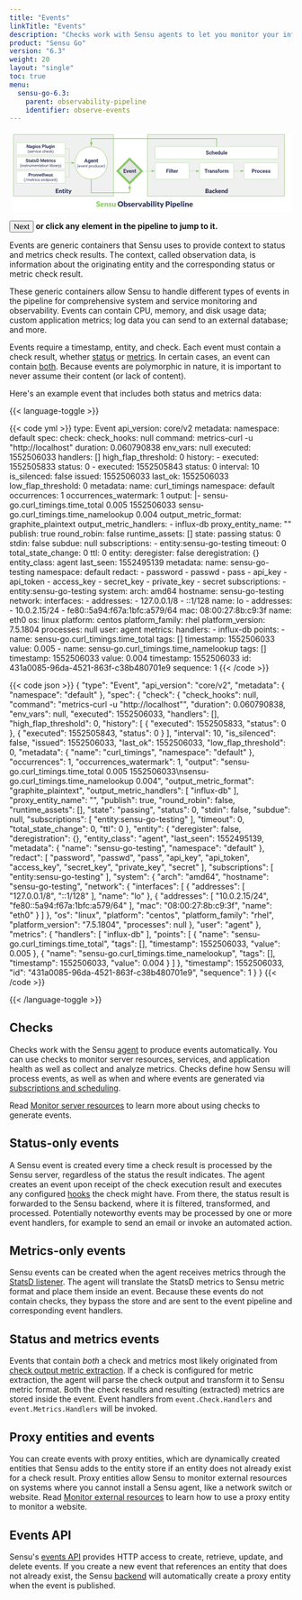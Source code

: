 ```yaml
---
title: "Events"
linkTitle: "Events"
description: "Checks work with Sensu agents to let you monitor your infrastructure automatically and send observation data to the Sensu backend pipeline. Events are generic containers that Sensu uses to provide context for checks and metrics. Read this page to learn more about Sensu checks and events."
product: "Sensu Go"
version: "6.3"
weight: 20
layout: "single"
toc: true
menu:
  sensu-go-6.3:
    parent: observability-pipeline
    identifier: observe-events
---
```


<svg xmlns="http://www.w3.org/2000/svg" xmlns:xlink="http://www.w3.org/1999/xlink" xmlns:lucid="lucid" viewBox="0 0 1400 405" preserveAspectRatio="xMidYMid meet"><g transform="translate(14.423076923077076 20)" lucid:page-tab-id="0_0"><path d="M0 0h1823.08v553.85H0z" fill="#fff"/><a xlink:href="../observe-schedule/" target="_top"><path d="M668.26 0H1346v304.26H668.26z" stroke="#89c967" stroke-width="2" fill="#f0f0f0"/><path class="lucid-link lucid-hotspot lucid-overlay-hotspot" d="M668.26 0H1346v304.26H668.26z" fill="none"/></a><a xlink:href="../observe-filter/" target="_top"><path d="M706 143c0-1.66 1.34-3 3-3h161.7c1.67 0 3 1.34 3 3v74c0 1.66-1.33 3-3 3H709c-1.66 0-3-1.34-3-3z" stroke="#89c967" fill="#fff"/><use xlink:href="#a" transform="matrix(1,0,0,1,711.0000194281504,145) translate(49.23988381410256 43.76402243589744)"/><path class="lucid-link lucid-hotspot lucid-overlay-hotspot" d="M706 143c0-1.66 1.34-3 3-3h161.7c1.67 0 3 1.34 3 3v74c0 1.66-1.33 3-3 3H709c-1.66 0-3-1.34-3-3z" fill="none"/></a><a xlink:href="../observe-transform/" target="_top"><path d="M926 143c0-1.66 1.34-3 3-3h161.7c1.67 0 3 1.34 3 3v74c0 1.66-1.33 3-3 3H929c-1.66 0-3-1.34-3-3z" stroke="#89c967" fill="#fff"/><use xlink:href="#b" transform="matrix(1,0,0,1,931.0000194281495,145) translate(18.72230568910257 43.76402243589744)"/><path class="lucid-link lucid-hotspot lucid-overlay-hotspot" d="M926 143c0-1.66 1.34-3 3-3h161.7c1.67 0 3 1.34 3 3v74c0 1.66-1.33 3-3 3H929c-1.66 0-3-1.34-3-3z" fill="none"/></a><a xlink:href="../observe-process/" target="_top"><path d="M1146 143c0-1.66 1.34-3 3-3h161.7c1.67 0 3 1.34 3 3v74c0 1.66-1.33 3-3 3H1149c-1.66 0-3-1.34-3-3z" stroke="#89c967" fill="#fff"/><use xlink:href="#c" transform="matrix(1,0,0,1,1151.0000194281486,145) translate(32.23142027243589 43.76402243589744)"/><path class="lucid-link lucid-hotspot lucid-overlay-hotspot" d="M1146 143c0-1.66 1.34-3 3-3h161.7c1.67 0 3 1.34 3 3v74c0 1.66-1.33 3-3 3H1149c-1.66 0-3-1.34-3-3z" fill="none"/></a><path d="M647.57 180h41.55" stroke="#89c967" fill="none"/><path d="M647.58 180.5h-1l.5-.5-.5-.5h1z" fill="#89c967"/><path d="M703.88 180l-14.26 4.64v-9.28z" stroke="#89c967" fill="#89c967"/><path d="M874.7 180h34.42" stroke="#89c967" fill="none"/><path d="M874.72 180.5h-.5v-1h.5z" fill="#89c967"/><path d="M923.88 180l-14.26 4.64v-9.28z" stroke="#89c967" fill="#89c967"/><path d="M1094.7 180h34.42" stroke="#89c967" fill="none"/><path d="M1094.72 180.5h-.5v-1h.5z" fill="#89c967"/><path d="M1143.88 180l-14.26 4.64v-9.28z" stroke="#89c967" fill="#89c967"/><a xlink:href="../observe-entities/" target="_top"><path d="M5.58 0H500v304.26H5.58z" stroke="#89c967" stroke-width="2" fill="#f0f0f0"/><path class="lucid-link lucid-hotspot lucid-overlay-hotspot" d="M5.58 0H500v304.26H5.58z" fill="none"/></a><path d="M261 70h20.43v69.5" stroke="#89c967" fill="none"/><path d="M261 70.5h-.5v-1h.5z" fill="#89c967"/><path d="M281.43 139.5v.5M261 140h31.62" stroke="#89c967" fill="none"/><path d="M261 140.5h-.5v-1h.5z" fill="#89c967"/><path d="M307.38 140l-14.26 4.64v-9.28z" stroke="#89c967" fill="#89c967"/><path d="M261 210h20.43v-69.5" stroke="#89c967" fill="none"/><path d="M261 210.5h-.5v-1h.5z" fill="#89c967"/><path d="M281.43 140.5v-.5" stroke="#89c967" fill="none"/><path d="M390 222.5v64.57h190V267.7" stroke="#89c967" stroke-width="3" fill="none"/><path d="M390 221h.7l.8-.03v1.57h-3v-1.6z" fill="#89c967"/><path d="M580 251.93l4.64 14.26h-9.28z" stroke="#89c967" stroke-width="3" fill="#89c967"/><a xlink:href="../observe-schedule/" target="_top"><path d="M899.36 260h221v40h-221z" stroke="#000" stroke-opacity="0" stroke-width="2" fill-opacity="0"/><use xlink:href="#d" transform="matrix(1,0,0,1,899.3635801059468,260) translate(53.80288461538462 28.471153846153847)"/><path class="lucid-link lucid-hotspot lucid-overlay-hotspot" d="M899.36 260h221v40h-221z" fill="none"/></a><a xlink:href="../observe-entities/" target="_top"><path d="M141 260h223.6v44.26H141z" stroke="#000" stroke-opacity="0" stroke-width="2" fill-opacity="0"/><use xlink:href="#e" transform="matrix(1,0,0,1,140.98668036289064,260) translate(71.86057692307692 28.471153846153847)"/><path class="lucid-link lucid-hotspot lucid-overlay-hotspot" d="M141 260h223.6v44.26H141z" fill="none"/></a><a xlink:href="../observe-events/" target="_top"><path d="M580 120l60 60-60 60-60-60z" stroke="#89c967" stroke-width="10" fill="#e5e5e5"/><use xlink:href="#f" transform="matrix(1,0,0,1,525,125) translate(23.611478365384613 63.76402243589744)"/><path class="lucid-link lucid-hotspot lucid-overlay-hotspot" d="M580 120l60 60-60 60-60-60z" fill="none"/></a><a xlink:href="../observe-schedule/" target="_top"><path d="M470 140c0 44.18-35.82 80-80 80s-80-35.82-80-80 35.82-80 80-80 80 35.82 80 80z" stroke="#89c967" stroke-width="2" fill="#fff"/><use xlink:href="#g" transform="matrix(1,0,0,1,315,65) translate(40.61373197115385 72.49599358974359)"/><use xlink:href="#h" transform="matrix(1,0,0,1,315,65) translate(4.678109975961533 96.59705528846155)"/><use xlink:href="#i" transform="matrix(1,0,0,1,315,65) translate(62.35163762019231 96.59705528846155)"/><path class="lucid-link lucid-hotspot lucid-overlay-hotspot" d="M470 140c0 44.18-35.82 80-80 80s-80-35.82-80-80 35.82-80 80-80 80 35.82 80 80z" fill="none"/></a><path d="M390 221.5V261h10.35v-44.62" stroke="#000" stroke-opacity="0" fill="none"/><path d="M400.35 201.62l4.64 14.26h-9.28z" stroke="#000" stroke-opacity="0" fill-opacity="0"/><a xlink:href="../observe-schedule/" target="_top"><path d="M20 43c0-1.66 1.34-3 3-3h234c1.66 0 3 1.34 3 3v54c0 1.66-1.34 3-3 3H23c-1.66 0-3-1.34-3-3z" stroke="#89c967" fill="#fff"/><use xlink:href="#j" transform="matrix(1,0,0,1,25,45) translate(44.63585486778845 21.400490785256405)"/><use xlink:href="#k" transform="matrix(1,0,0,1,25,45) translate(121.06908553685898 21.400490785256405)"/><use xlink:href="#l" transform="matrix(1,0,0,1,25,45) translate(50.15249399038461 44.719050480769226)"/><use xlink:href="#m" transform="matrix(1,0,0,1,25,45) translate(122.50262920673077 44.719050480769226)"/><path class="lucid-link lucid-hotspot lucid-overlay-hotspot" d="M20 43c0-1.66 1.34-3 3-3h234c1.66 0 3 1.34 3 3v54c0 1.66-1.34 3-3 3H23c-1.66 0-3-1.34-3-3z" fill="none"/></a><a xlink:href="../observe-schedule/" target="_top"><path d="M20 113c0-1.66 1.34-3 3-3h234c1.66 0 3 1.34 3 3v54c0 1.66-1.34 3-3 3H23c-1.66 0-3-1.34-3-3z" stroke="#89c967" fill="#fff"/><use xlink:href="#n" transform="matrix(1,0,0,1,25,115) translate(40.292186247996796 21.400490785256405)"/><use xlink:href="#o" transform="matrix(1,0,0,1,25,115) translate(112.97879732572116 21.400490785256405)"/><use xlink:href="#p" transform="matrix(1,0,0,1,25,115) translate(11.991436298076906 44.719050480769226)"/><use xlink:href="#q" transform="matrix(1,0,0,1,25,115) translate(158.83263221153848 44.719050480769226)"/><path class="lucid-link lucid-hotspot lucid-overlay-hotspot" d="M20 113c0-1.66 1.34-3 3-3h234c1.66 0 3 1.34 3 3v54c0 1.66-1.34 3-3 3H23c-1.66 0-3-1.34-3-3z" fill="none"/></a><a xlink:href="../observe-schedule/" target="_top"><path d="M20 183c0-1.66 1.34-3 3-3h234c1.66 0 3 1.34 3 3v54c0 1.66-1.34 3-3 3H23c-1.66 0-3-1.34-3-3z" stroke="#89c967" fill="#fff"/><use xlink:href="#r" transform="matrix(1,0,0,1,25,185) translate(53.57515775240384 21.400490785256405)"/><use xlink:href="#s" transform="matrix(1,0,0,1,25,185) translate(32.30675330528845 44.719050480769226)"/><use xlink:href="#t" transform="matrix(1,0,0,1,25,185) translate(116.04698768028847 44.719050480769226)"/><path class="lucid-link lucid-hotspot lucid-overlay-hotspot" d="M20 183c0-1.66 1.34-3 3-3h234c1.66 0 3 1.34 3 3v54c0 1.66-1.34 3-3 3H23c-1.66 0-3-1.34-3-3z" fill="none"/></a><a xlink:href="../" target="_top"><path d="M400 320h507.7v44H400z" stroke="#000" stroke-opacity="0" stroke-width="2" fill-opacity="0"/><use xlink:href="#u" transform="matrix(1,0,0,1,400,320) translate(14.36940418397478 36.19764280232888)"/><use xlink:href="#v" transform="matrix(1,0,0,1,400,320) translate(119.95503095996753 36.19764280232888)"/><use xlink:href="#w" transform="matrix(1,0,0,1,400,320) translate(356.5049763247307 36.19764280232888)"/><path class="lucid-link lucid-hotspot lucid-overlay-hotspot" d="M400 320h507.7v44H400z" fill="none"/></a><a xlink:href="../observe-schedule/" target="_top"><path d="M706 63c0-1.66 1.34-3 3-3h601.7c1.67 0 3 1.34 3 3v54c0 1.66-1.33 3-3 3H709c-1.66 0-3-1.34-3-3z" stroke="#89c967" fill="#fff"/><use xlink:href="#x" transform="matrix(1,0,0,1,711.0000194281504,65) translate(245.60206330128204 33.76402243589744)"/><path class="lucid-link lucid-hotspot lucid-overlay-hotspot" d="M706 63c0-1.66 1.34-3 3-3h601.7c1.67 0 3 1.34 3 3v54c0 1.66-1.33 3-3 3H709c-1.66 0-3-1.34-3-3z" fill="none"/></a><path d="M512.43 180h-20.47v-40h-4.58" stroke="#000" stroke-opacity="0" fill="none"/><path d="M472.62 140l14.26-4.64v9.28z" stroke="#000" stroke-opacity="0" fill-opacity="0"/><path d="M1009.86 58V20H390v18.38" stroke="#89c967" stroke-width="3" fill="none"/><path d="M1011.36 59.5h-3v-1.54h3z" fill="#89c967"/><path d="M390 54.15l-4.64-14.27h9.28z" stroke="#89c967" stroke-width="3" fill="#89c967"/><defs><path fill="#2c3458" d="M1006-595H430V0H130v-1456h948v243H430v376h576v242" id="y"/><path fill="#2c3458" d="M416 0H126v-1082h290V0zM271-1212c-92 0-162-61-162-150s68-149 162-149c93 0 162 60 162 149s-70 150-162 150" id="z"/><path fill="#2c3458" d="M416 0H126v-1536h290V0" id="A"/><path fill="#2c3458" d="M457-330c2 83 25 111 111 112 32 0 60-2 85-7V-6c-57 17-115 26-175 26-203 0-310-102-310-307v-583H10v-212h158v-266h289v266h185v212H457v540" id="B"/><path fill="#2c3458" d="M1031-175C952-60 797 20 609 20 287 20 60-206 72-543c12-330 180-559 505-559 309 0 482 214 477 537v118H365c15 134 115 234 263 234 111 0 198-40 261-121zM770-644c5-139-62-226-194-224-130 1-191 97-208 224h402" id="C"/><path fill="#2c3458" d="M719-811c-143-24-279 1-319 103V0H111v-1082h273l8 129c74-124 180-175 331-136" id="D"/><g id="a"><use transform="matrix(0.012520032051282052,0,0,0.012520032051282052,0,0)" xlink:href="#y"/><use transform="matrix(0.012520032051282052,0,0,0.012520032051282052,14.047475961538462,0)" xlink:href="#z"/><use transform="matrix(0.012520032051282052,0,0,0.012520032051282052,20.845853365384617,0)" xlink:href="#A"/><use transform="matrix(0.012520032051282052,0,0,0.012520032051282052,27.64423076923077,0)" xlink:href="#B"/><use transform="matrix(0.012520032051282052,0,0,0.012520032051282052,36.30809294871795,0)" xlink:href="#C"/><use transform="matrix(0.012520032051282052,0,0,0.012520032051282052,50.16776842948718,0)" xlink:href="#D"/></g><path fill="#2c3458" d="M1226-1213H780V0H480v-1213H40v-243h1186v243" id="E"/><path fill="#2c3458" d="M552-1102c254-4 435 134 435 383v469c1 103 15 180 43 233V0H738c-13-26-23-58-29-97C639-19 548 20 436 20 238 20 64-113 68-304c5-258 212-357 496-357h133c11-137-29-227-160-227-90 0-156 45-156 131H92c15-231 213-342 460-345zM357-325c0 76 61 124 142 124 88 0 168-45 198-105v-186H589c-152 2-232 51-232 167" id="F"/><path fill="#2c3458" d="M750-692c-1-124-48-174-173-175-81 0-142 35-183 104V0H105v-1082h272l9 125c77-97 181-145 311-145 244 0 342 151 342 403V0H750v-692" id="G"/><path fill="#2c3458" d="M529-185c94 0 168-33 168-114 0-35-18-63-53-83s-91-39-168-55C219-491 90-600 90-765c0-208 203-337 432-337 246 0 451 124 453 349H686c-2-91-62-143-165-143-86 0-151 41-153 117 0 32 16 57 46 77 63 43 257 69 335 100 151 60 229 153 229 291C978-13 554 93 282-28 162-81 60-190 56-344h274c5 106 86 159 199 159" id="H"/><path fill="#2c3458" d="M190-1174c-11-296 244-440 544-363l-3 224c-24-6-53-9-88-9-109 0-163 51-163 153v87h215v212H480V0H190v-870H29v-212h161v-92" id="I"/><path fill="#2c3458" d="M579 20C257 20 58-214 66-551c8-331 182-551 511-551 324 0 514 231 514 572 0 319-198 550-512 550zm-2-888c-169 0-222 141-222 338 0 181 61 317 224 317 170 0 223-137 223-338 0-178-64-317-225-317" id="J"/><path fill="#2c3458" d="M741-689c-2-124-40-177-163-178-82 0-141 34-178 102V0H111v-1082h271l9 121c77-94 180-141 311-141 139 0 235 55 287 165 76-110 184-165 325-165 249 0 348 151 348 411V0h-290v-690c-2-123-39-176-163-177-87 0-147 41-180 124l1 743H741v-689" id="K"/><g id="b"><use transform="matrix(0.012520032051282052,0,0,0.012520032051282052,0,0)" xlink:href="#E"/><use transform="matrix(0.012520032051282052,0,0,0.012520032051282052,15.049078525641026,0)" xlink:href="#D"/><use transform="matrix(0.012520032051282052,0,0,0.012520032051282052,24.025941506410255,0)" xlink:href="#F"/><use transform="matrix(0.012520032051282052,0,0,0.012520032051282052,37.77293669871795,0)" xlink:href="#G"/><use transform="matrix(0.012520032051282052,0,0,0.012520032051282052,52.13341346153847,0)" xlink:href="#H"/><use transform="matrix(0.012520032051282052,0,0,0.012520032051282052,65.31700721153845,0)" xlink:href="#I"/><use transform="matrix(0.012520032051282052,0,0,0.012520032051282052,74.50671073717947,0)" xlink:href="#J"/><use transform="matrix(0.012520032051282052,0,0,0.012520032051282052,89.00490785256409,0)" xlink:href="#D"/><use transform="matrix(0.012520032051282052,0,0,0.012520032051282052,98.35737179487178,0)" xlink:href="#K"/></g><path fill="#2c3458" d="M1245-974c0 302-233 466-552 461H430V0H130v-1456h568c323 5 547 167 547 482zm-303 2c1-143-93-241-237-241H430v457h268c151 1 244-71 244-216" id="L"/><path fill="#2c3458" d="M355-556c-2 203 30 338 206 343 102 3 181-63 182-161h271C1001-128 821 17 566 20 242 24 66-212 66-554c0-320 184-548 498-548 262 0 451 167 450 423H743c-1-108-75-193-184-189-162 6-202 123-204 312" id="M"/><g id="c"><use transform="matrix(0.012520032051282052,0,0,0.012520032051282052,0,0)" xlink:href="#L"/><use transform="matrix(0.012520032051282052,0,0,0.012520032051282052,16.53896233974359,0)" xlink:href="#D"/><use transform="matrix(0.012520032051282052,0,0,0.012520032051282052,25.44070512820513,0)" xlink:href="#J"/><use transform="matrix(0.012520032051282052,0,0,0.012520032051282052,39.93890224358975,0)" xlink:href="#M"/><use transform="matrix(0.012520032051282052,0,0,0.012520032051282052,53.310296474358985,0)" xlink:href="#C"/><use transform="matrix(0.012520032051282052,0,0,0.012520032051282052,67.16997195512822,0)" xlink:href="#H"/><use transform="matrix(0.012520032051282052,0,0,0.012520032051282052,80.35356570512822,0)" xlink:href="#H"/></g><path fill="#2c3458" d="M966-754c170 42 282 125 282 315 0 303-231 439-546 439H120v-1457h536c319 4 558 86 558 394 0 177-112 257-248 309zm-52 308c1-132-85-172-220-172H458v363h238c138 0 217-58 218-191zm-38-577c0-140-81-181-220-181H458v360c201-1 418 30 418-179" id="N"/><path fill="#2c3458" d="M572-1057c257 0 406 153 406 409V0c-68-4-160 9-208-12-30-14-45-72-60-107C623-47 539 18 382 16 189 13 70-77 70-270c0-183 145-251 311-298 78-21 176-33 295-36 8-132-26-216-144-216-125 0-159 78-268 78-94 0-104-95-146-151 112-100 257-164 454-164zM366-285c-2 73 41 96 114 96 97 0 140-35 196-89v-144c-104 4-184 15-248 46-39 19-61 43-62 91" id="O"/><path fill="#2c3458" d="M958-162C862-50 728 16 528 16 297 16 159-117 90-293c-49-124-51-307-4-437 70-194 223-323 484-323 177 0 287 60 380 153-36 45-67 98-109 136-73 33-113-34-174-50-21-5-46-11-77-11-169 4-215 131-220 304-6 205 103 354 302 295 57-17 74-74 140-74 25 0 42 10 56 27" id="P"/><path fill="#2c3458" d="M430-1497v839c57 1 95 0 120-37l196-292c22-33 48-50 100-50h284L862-668c-25 34-54 60-90 82 30 23 56 53 78 90L1142 0H862c-52-1-83-16-102-52L564-419c-19-31-28-40-74-40h-60V0H120v-1497h310" id="Q"/><path fill="#2c3458" d="M1024-162C926-48 781 16 578 16 325 16 169-111 94-299c-49-123-59-309-6-439 74-183 225-315 476-315 298 0 466 176 466 475 0 66-3 115-70 115H362c16 155 90 243 244 247 98 2 155-39 218-71 37-18 85-16 110 14zM752-643c-3-120-60-196-182-196-129 0-185 80-205 196h387" id="R"/><path fill="#2c3458" d="M612-820c-81 1-134 39-182 81V0H120v-1037h192c70-3 79 59 94 112 74-70 159-128 302-128 236 0 352 157 352 394V0H750v-659c0-96-44-162-138-161" id="S"/><path fill="#2c3458" d="M494-1057c110-3 175 36 236 85v-525h310V0H848c-79 3-80-75-100-131C671-51 581 16 426 16 225 16 127-123 78-290c-38-128-40-313 4-440 62-181 183-321 412-327zM370-515c0 153 21 293 164 293 98 0 150-43 196-97v-440c-41-45-87-70-162-70-160 0-198 144-198 314" id="T"/><g id="d"><use transform="matrix(0.014423076923076924,0,0,0.014423076923076924,0,0)" xlink:href="#N"/><use transform="matrix(0.014423076923076924,0,0,0.014423076923076924,18.923076923076923,0)" xlink:href="#O"/><use transform="matrix(0.014423076923076924,0,0,0.014423076923076924,34.47115384615385,0)" xlink:href="#P"/><use transform="matrix(0.014423076923076924,0,0,0.014423076923076924,48.49038461538461,0)" xlink:href="#Q"/><use transform="matrix(0.014423076923076924,0,0,0.014423076923076924,64.24038461538461,0)" xlink:href="#R"/><use transform="matrix(0.014423076923076924,0,0,0.014423076923076924,79.9326923076923,0)" xlink:href="#S"/><use transform="matrix(0.014423076923076924,0,0,0.014423076923076924,96.66346153846153,0)" xlink:href="#T"/></g><path fill="#2c3458" d="M1058-1457v260H460v340h458v250H460v347h598V0H120v-1457h938" id="U"/><path fill="#2c3458" d="M774-74c-71 55-172 90-290 90-196 0-304-108-304-303v-536c-70 1-146 12-146-61v-121l165-32 61-253c16-78 146-38 230-48v303h252v212H490v515c0 45 23 83 68 83 48 0 88-50 122 4" id="V"/><path fill="#2c3458" d="M440-1037V0H130v-1037h310zm-154-466c113 0 190 70 190 182 0 111-79 180-190 180-109 0-184-71-184-180 0-110 74-182 184-182" id="W"/><path fill="#2c3458" d="M544 269c-20 41-37 60-98 60H214L414-91 0-1037h274c46-1 73 23 84 54 69 190 150 371 209 571 68-189 134-380 199-571 10-28 45-55 82-54h250" id="X"/><g id="e"><use transform="matrix(0.014423076923076924,0,0,0.014423076923076924,0,0)" xlink:href="#U"/><use transform="matrix(0.014423076923076924,0,0,0.014423076923076924,16.298076923076923,0)" xlink:href="#S"/><use transform="matrix(0.014423076923076924,0,0,0.014423076923076924,33.02884615384615,0)" xlink:href="#V"/><use transform="matrix(0.014423076923076924,0,0,0.014423076923076924,44.56730769230769,0)" xlink:href="#W"/><use transform="matrix(0.014423076923076924,0,0,0.014423076923076924,52.78846153846154,0)" xlink:href="#V"/><use transform="matrix(0.014423076923076924,0,0,0.014423076923076924,64.32692307692308,0)" xlink:href="#X"/></g><path fill="#2c3458" d="M1006-631H430v390h676V0H130v-1456h974v243H430v347h576v235" id="Y"/><path fill="#2c3458" d="M516-353l201-729h302L654 0H378L13-1082h302" id="Z"/><g id="f"><use transform="matrix(0.012520032051282052,0,0,0.012520032051282052,0,0)" xlink:href="#Y"/><use transform="matrix(0.012520032051282052,0,0,0.012520032051282052,14.097556089743591,0)" xlink:href="#Z"/><use transform="matrix(0.012520032051282052,0,0,0.012520032051282052,26.893028846153847,0)" xlink:href="#C"/><use transform="matrix(0.012520032051282052,0,0,0.012520032051282052,40.75270432692308,0)" xlink:href="#G"/><use transform="matrix(0.012520032051282052,0,0,0.012520032051282052,55.11318108974359,0)" xlink:href="#B"/></g><path fill="#2c3458" d="M952-300H426L326 0H7l542-1456h278L1372 0h-319zM507-543h364l-183-545" id="aa"/><path fill="#2c3458" d="M505 20C221 18 69-239 69-549c0-302 153-553 438-553 119 0 211 41 277 122l12-102h262V-36c-8 305-208 458-520 462-160 1-335-76-403-170L263 80c72 81 159 121 262 121 172 1 260-107 243-294C701-18 614 20 505 20zm76-887c-165 0-223 147-223 339 0 172 66 314 221 314 88 0 151-33 189-99v-455c-39-66-101-99-187-99" id="ab"/><g id="g"><use transform="matrix(0.012520032051282052,0,0,0.012520032051282052,0,0)" xlink:href="#aa"/><use transform="matrix(0.012520032051282052,0,0,0.012520032051282052,17.252604166666668,0)" xlink:href="#ab"/><use transform="matrix(0.012520032051282052,0,0,0.012520032051282052,31.888521634615387,0)" xlink:href="#C"/><use transform="matrix(0.012520032051282052,0,0,0.012520032051282052,45.74819711538462,0)" xlink:href="#G"/><use transform="matrix(0.012520032051282052,0,0,0.012520032051282052,60.10867387820513,0)" xlink:href="#B"/></g><path fill="#2c3458" d="M319-664C304-226 428 158 661 357l-38 113c-89-49-172-133-254-248C142-97 71-578 194-1025c67-244 240-513 429-618l38 122c-201 153-330 502-342 857" id="ac"/><path fill="#2c3458" d="M599-131c141 0 220-65 285-146l113 88C906-50 770 20 589 20 281 21 93-214 93-545c0-223 93-397 233-485 74-48 154-72 240-72 300 2 449 218 445 537v77H278c0 197 129 357 321 357zm227-509c-3-180-88-310-260-310-170 0-264 140-282 310h542" id="ad"/><path fill="#2c3458" d="M497-251l268-831h189L566 0H425L33-1082h189" id="ae"/><path fill="#2c3458" d="M589-945c-131 0-219 81-264 174V0H140v-1082h175l6 136c83-104 191-156 324-156 229 0 346 129 346 387V0H806v-716c-2-153-65-229-217-229" id="af"/><path fill="#2c3458" d="M456 20C285 20 205-92 206-268v-671H9v-143h197v-262h185v262h202v143H391v671c-9 125 92 149 207 118V0c-49 13-96 20-142 20" id="ag"/><g id="h"><use transform="matrix(0.00939002403846154,0,0,0.00939002403846154,0,0)" xlink:href="#ac"/><use transform="matrix(0.00939002403846154,0,0,0.00939002403846154,6.5730168269230775,0)" xlink:href="#ad"/><use transform="matrix(0.00939002403846154,0,0,0.00939002403846154,16.639122596153847,0)" xlink:href="#ae"/><use transform="matrix(0.00939002403846154,0,0,0.00939002403846154,25.831956129807693,0)" xlink:href="#ad"/><use transform="matrix(0.00939002403846154,0,0,0.00939002403846154,36.02013221153847,0)" xlink:href="#af"/><use transform="matrix(0.00939002403846154,0,0,0.00939002403846154,46.63085937500001,0)" xlink:href="#ag"/></g><path fill="#2c3458" d="M632-1102c291 0 422 251 422 573 0 297-141 548-419 549-131 0-235-42-310-125v521H140v-1498h169l9 120c75-93 180-140 314-140zm-53 971c207 0 290-180 290-419 0-218-92-395-292-395-112 0-196 50-252 149v517c55 99 140 148 254 148" id="ah"/><path fill="#2c3458" d="M663-916c-163-27-288 18-338 148V0H140v-1082h180l3 125c61-97 147-145 258-145 36 0 63 5 82 14v172" id="ai"/><path fill="#2c3458" d="M584 20C278 26 81-227 91-551c10-320 175-545 491-551 308-5 503 247 494 573-9 322-175 543-492 549zm-2-970c-208 0-305 185-305 421 0 216 106 398 307 398 211 0 307-186 307-420 0-214-109-399-309-399" id="aj"/><path fill="#2c3458" d="M520 20C244 20 95-247 95-550c0-298 151-550 427-552 127 0 227 43 301 130v-564h185V0H838l-9-116C755-25 652 20 520 20zm48-965c-210 0-288 177-288 416 0 218 87 392 286 392 117 0 203-53 257-158v-497c-55-102-140-153-255-153" id="ak"/><path fill="#2c3458" d="M491 20c-241-1-355-148-355-398v-704h185v699c0 164 67 246 200 246 141 0 235-53 282-158v-787h185V0H812l-4-107C736-22 630 20 491 20" id="al"/><path fill="#2c3458" d="M277-555c0 244 77 420 297 424 127 2 249-93 255-210h175C980-127 805 20 574 20 258 20 81-222 92-562c11-319 164-533 481-540 237-5 426 165 431 392H829c-7-133-115-242-256-240-209 4-296 166-296 395" id="am"/><path fill="#2c3458" d="M38 357C331 141 457-487 337-984c-53-219-157-429-299-546l39-113c190 106 362 378 431 621 75 268 76 597 0 868C440 88 266 365 77 470" id="an"/><g id="i"><use transform="matrix(0.00939002403846154,0,0,0.00939002403846154,0,0)" xlink:href="#ah"/><use transform="matrix(0.00939002403846154,0,0,0.00939002403846154,10.789137620192308,0)" xlink:href="#ai"/><use transform="matrix(0.00939002403846154,0,0,0.00939002403846154,17.108623798076927,0)" xlink:href="#aj"/><use transform="matrix(0.00939002403846154,0,0,0.00939002403846154,28.076171875000007,0)" xlink:href="#ak"/><use transform="matrix(0.00939002403846154,0,0,0.00939002403846154,38.921649639423094,0)" xlink:href="#al"/><use transform="matrix(0.00939002403846154,0,0,0.00939002403846154,49.52298677884617,0)" xlink:href="#am"/><use transform="matrix(0.00939002403846154,0,0,0.00939002403846154,59.589092548076934,0)" xlink:href="#ad"/><use transform="matrix(0.00939002403846154,0,0,0.00939002403846154,69.77726862980771,0)" xlink:href="#ai"/><use transform="matrix(0.00939002403846154,0,0,0.00939002403846154,76.28455528846155,0)" xlink:href="#an"/></g><path fill="#2c3458" d="M1314 0h-300L430-958V0H130v-1456h300l585 960v-960h299V0" id="ao"/><g id="j"><use transform="matrix(0.010955028044871796,0,0,0.010955028044871796,0,0)" xlink:href="#ao"/><use transform="matrix(0.010955028044871796,0,0,0.010955028044871796,15.840970552884617,0)" xlink:href="#F"/><use transform="matrix(0.010955028044871796,0,0,0.010955028044871796,27.86959134615385,0)" xlink:href="#ab"/><use transform="matrix(0.010955028044871796,0,0,0.010955028044871796,40.67601913060898,0)" xlink:href="#z"/><use transform="matrix(0.010955028044871796,0,0,0.010955028044871796,46.624599358974365,0)" xlink:href="#J"/><use transform="matrix(0.010955028044871796,0,0,0.010955028044871796,59.310521834935905,0)" xlink:href="#H"/></g><path fill="#2c3458" d="M463 20c-241-1-359-147-359-393v-709h289v699c0 113 51 169 154 169 98 0 165-34 202-102v-766h290V0H767l-8-110C688-23 589 20 463 20" id="ap"/><g id="k"><use transform="matrix(0.010955028044871796,0,0,0.010955028044871796,0,0)" xlink:href="#L"/><use transform="matrix(0.010955028044871796,0,0,0.010955028044871796,14.471592047275642,0)" xlink:href="#A"/><use transform="matrix(0.010955028044871796,0,0,0.010955028044871796,20.42017227564103,0)" xlink:href="#ap"/><use transform="matrix(0.010955028044871796,0,0,0.010955028044871796,32.97463441506411,0)" xlink:href="#ab"/><use transform="matrix(0.010955028044871796,0,0,0.010955028044871796,45.78106219951925,0)" xlink:href="#z"/><use transform="matrix(0.010955028044871796,0,0,0.010955028044871796,51.72964242788463,0)" xlink:href="#G"/></g><path fill="#2c3458" d="M538-131c121 0 232-49 232-156 0-50-20-88-56-117-73-60-334-92-420-143-92-55-162-110-162-238 0-190 192-317 400-317 223 0 414 129 413 338H759c0-108-110-186-227-186-119 0-215 53-215 159 0 45 18 78 53 101 76 52 331 90 416 139 98 57 169 115 169 251C955-92 760 20 538 20c-176 0-314-68-386-174-38-55-57-115-57-179h185c6 129 116 202 258 202" id="aq"/><path fill="#2c3458" d="M341 0H156v-1082h185V0zm-91-1264c-68 0-108-42-109-105 0-62 41-107 109-107s110 44 110 107-42 105-110 105" id="ar"/><g id="l"><use transform="matrix(0.00939002403846154,0,0,0.00939002403846154,0,0)" xlink:href="#ac"/><use transform="matrix(0.00939002403846154,0,0,0.00939002403846154,6.5730168269230775,0)" xlink:href="#aq"/><use transform="matrix(0.00939002403846154,0,0,0.00939002403846154,16.488882211538463,0)" xlink:href="#ad"/><use transform="matrix(0.00939002403846154,0,0,0.00939002403846154,26.677058293269234,0)" xlink:href="#ai"/><use transform="matrix(0.00939002403846154,0,0,0.00939002403846154,33.35336538461539,0)" xlink:href="#ae"/><use transform="matrix(0.00939002403846154,0,0,0.00939002403846154,42.66826923076923,0)" xlink:href="#ar"/><use transform="matrix(0.00939002403846154,0,0,0.00939002403846154,47.33511117788462,0)" xlink:href="#am"/><use transform="matrix(0.00939002403846154,0,0,0.00939002403846154,57.40121694711539,0)" xlink:href="#ad"/></g><path fill="#2c3458" d="M589-945c-131 0-219 81-264 174V0H140v-1536h185v585c82-101 189-151 320-151 229 0 346 129 346 387V0H806v-716c-2-153-65-229-217-229" id="as"/><path fill="#2c3458" d="M442-501L326-380V0H141v-1536h185v929c135-169 291-317 436-475h225L566-630 1036 0H819" id="at"/><g id="m"><use transform="matrix(0.00939002403846154,0,0,0.00939002403846154,0,0)" xlink:href="#am"/><use transform="matrix(0.00939002403846154,0,0,0.00939002403846154,10.06610576923077,0)" xlink:href="#as"/><use transform="matrix(0.00939002403846154,0,0,0.00939002403846154,20.658052884615387,0)" xlink:href="#ad"/><use transform="matrix(0.00939002403846154,0,0,0.00939002403846154,30.846228966346157,0)" xlink:href="#am"/><use transform="matrix(0.00939002403846154,0,0,0.00939002403846154,40.91233473557693,0)" xlink:href="#at"/><use transform="matrix(0.00939002403846154,0,0,0.00939002403846154,50.65917968750001,0)" xlink:href="#an"/></g><path fill="#2c3458" d="M658-217c127 0 227-49 227-165 0-57-21-98-60-130-79-64-370-142-463-196-162-95-248-210-248-361 0-280 246-403 537-407 213-3 383 84 467 216 45 69 68 147 68 234H886c0-139-96-211-240-211-129 0-232 55-232 169 0 47 24 87 72 119s117 62 210 90c171 51 295 115 373 191s117 171 117 284c-2 272-237 411-528 404C331 13 78-135 69-458h301c0 161 96 241 288 241" id="au"/><path fill="#2c3458" d="M130 0v-1456h448c435 14 673 299 665 762-5 285-130 500-319 606C822-31 708 0 581 0H130zm809-685c9-311-79-526-361-528H430v972h145c252-2 356-181 364-444" id="av"/><g id="n"><use transform="matrix(0.010955028044871796,0,0,0.010955028044871796,0,0)" xlink:href="#au"/><use transform="matrix(0.010955028044871796,0,0,0.010955028044871796,13.792380308493591,0)" xlink:href="#B"/><use transform="matrix(0.010955028044871796,0,0,0.010955028044871796,21.373259715544876,0)" xlink:href="#F"/><use transform="matrix(0.010955028044871796,0,0,0.010955028044871796,33.40188050881411,0)" xlink:href="#B"/><use transform="matrix(0.010955028044871796,0,0,0.010955028044871796,40.982759915865394,0)" xlink:href="#H"/><use transform="matrix(0.010955028044871796,0,0,0.010955028044871796,52.51840444711539,0)" xlink:href="#av"/></g><path fill="#2c3458" d="M522-1456L896-400l372-1056h394V0h-301c-7-379 15-728 30-1085L998 0H792L400-1084c15 357 37 705 30 1084H130v-1456h392" id="aw"/><g id="o"><use transform="matrix(0.010955028044871796,0,0,0.010955028044871796,0,0)" xlink:href="#aw"/><use transform="matrix(0.010955028044871796,0,0,0.010955028044871796,19.6533203125,0)" xlink:href="#C"/><use transform="matrix(0.010955028044871796,0,0,0.010955028044871796,31.78053635817308,0)" xlink:href="#B"/><use transform="matrix(0.010955028044871796,0,0,0.010955028044871796,39.361415765224365,0)" xlink:href="#D"/><use transform="matrix(0.010955028044871796,0,0,0.010955028044871796,47.54482171474359,0)" xlink:href="#z"/><use transform="matrix(0.010955028044871796,0,0,0.010955028044871796,53.49340194310899,0)" xlink:href="#M"/><use transform="matrix(0.010955028044871796,0,0,0.010955028044871796,65.19337189503206,0)" xlink:href="#H"/></g><path fill="#2c3458" d="M1240-945c-141 0-250 95-250 227V0H804v-709c0-157-77-236-231-236-121 0-204 52-249 155V0H139v-1082h175l5 120c79-93 186-140 321-140 151 0 254 58 309 174 69-98 181-174 345-174 237 0 362 126 362 377V0h-185v-714c-2-159-67-231-231-231" id="ax"/><path fill="#2c3458" d="M561-1102c238-4 403 126 403 351v498c0 99 13 178 38 237V0H808c-11-21-19-59-26-114C696-25 593 20 474 20c-199 0-368-130-365-320 4-251 214-359 490-356h180v-85c-1-135-86-212-229-212-115 0-232 67-233 171H131c20-205 206-316 430-320zM294-326c0 117 90 185 207 185 122 0 239-75 278-162v-222H634c-227 0-340 66-340 199" id="ay"/><g id="p"><use transform="matrix(0.00939002403846154,0,0,0.00939002403846154,0,0)" xlink:href="#ac"/><use transform="matrix(0.00939002403846154,0,0,0.00939002403846154,6.5730168269230775,0)" xlink:href="#ar"/><use transform="matrix(0.00939002403846154,0,0,0.00939002403846154,11.239858774038463,0)" xlink:href="#af"/><use transform="matrix(0.00939002403846154,0,0,0.00939002403846154,21.850585937500004,0)" xlink:href="#aq"/><use transform="matrix(0.00939002403846154,0,0,0.00939002403846154,31.76645132211539,0)" xlink:href="#ag"/><use transform="matrix(0.00939002403846154,0,0,0.00939002403846154,38.04837740384616,0)" xlink:href="#ai"/><use transform="matrix(0.00939002403846154,0,0,0.00939002403846154,44.55566406250001,0)" xlink:href="#al"/><use transform="matrix(0.00939002403846154,0,0,0.00939002403846154,55.15700120192309,0)" xlink:href="#ax"/><use transform="matrix(0.00939002403846154,0,0,0.00939002403846154,72.01209435096155,0)" xlink:href="#ad"/><use transform="matrix(0.00939002403846154,0,0,0.00939002403846154,82.20027043269232,0)" xlink:href="#af"/><use transform="matrix(0.00939002403846154,0,0,0.00939002403846154,92.81099759615388,0)" xlink:href="#ag"/><use transform="matrix(0.00939002403846154,0,0,0.00939002403846154,99.09292367788464,0)" xlink:href="#ay"/><use transform="matrix(0.00939002403846154,0,0,0.00939002403846154,109.5534104567308,0)" xlink:href="#ag"/><use transform="matrix(0.00939002403846154,0,0,0.00939002403846154,115.83533653846158,0)" xlink:href="#ar"/><use transform="matrix(0.00939002403846154,0,0,0.00939002403846154,120.50217848557696,0)" xlink:href="#aj"/><use transform="matrix(0.00939002403846154,0,0,0.00939002403846154,131.46972656250003,0)" xlink:href="#af"/></g><path fill="#2c3458" d="M341 0H156v-1536h185V0" id="az"/><path fill="#2c3458" d="M634-1102c292 0 422 254 422 573 0 298-143 547-420 549-137 0-242-48-317-145L310 0H140v-1536h185v573c75-93 178-139 309-139zm-44 965c207 0 281-175 281-413 0-224-79-395-283-395-122 0-210 57-263 170v468c57 113 145 170 265 170" id="aA"/><path fill="#2c3458" d="M494-271l252-811h198L509 167C425 381 299 474 84 421V271c167 16 242-37 283-173l41-110L22-1082h202" id="aB"/><g id="q"><use transform="matrix(0.00939002403846154,0,0,0.00939002403846154,0,0)" xlink:href="#az"/><use transform="matrix(0.00939002403846154,0,0,0.00939002403846154,4.666841947115385,0)" xlink:href="#ar"/><use transform="matrix(0.00939002403846154,0,0,0.00939002403846154,9.33368389423077,0)" xlink:href="#aA"/><use transform="matrix(0.00939002403846154,0,0,0.00939002403846154,20.12282151442308,0)" xlink:href="#ai"/><use transform="matrix(0.00939002403846154,0,0,0.00939002403846154,26.254507211538467,0)" xlink:href="#ay"/><use transform="matrix(0.00939002403846154,0,0,0.00939002403846154,36.71499399038462,0)" xlink:href="#ai"/><use transform="matrix(0.00939002403846154,0,0,0.00939002403846154,43.391301081730774,0)" xlink:href="#aB"/><use transform="matrix(0.00939002403846154,0,0,0.00939002403846154,52.49023437500001,0)" xlink:href="#an"/></g><path fill="#2c3458" d="M750-685c-1-124-48-182-173-182-85 0-146 33-184 98V0H104v-1536h289v572c77-92 173-138 289-138 235 0 357 136 357 409V0H750v-685" id="aC"/><g id="r"><use transform="matrix(0.010955028044871796,0,0,0.010955028044871796,0,0)" xlink:href="#L"/><use transform="matrix(0.010955028044871796,0,0,0.010955028044871796,14.471592047275642,0)" xlink:href="#D"/><use transform="matrix(0.010955028044871796,0,0,0.010955028044871796,22.26061698717949,0)" xlink:href="#J"/><use transform="matrix(0.010955028044871796,0,0,0.010955028044871796,34.94653946314103,0)" xlink:href="#K"/><use transform="matrix(0.010955028044871796,0,0,0.010955028044871796,54.36980418669872,0)" xlink:href="#C"/><use transform="matrix(0.010955028044871796,0,0,0.010955028044871796,66.4970202323718,0)" xlink:href="#B"/><use transform="matrix(0.010955028044871796,0,0,0.010955028044871796,74.07789963942308,0)" xlink:href="#aC"/><use transform="matrix(0.010955028044871796,0,0,0.010955028044871796,86.63236177884616,0)" xlink:href="#C"/><use transform="matrix(0.010955028044871796,0,0,0.010955028044871796,98.75957782451924,0)" xlink:href="#ap"/><use transform="matrix(0.010955028044871796,0,0,0.010955028044871796,111.31403996394232,0)" xlink:href="#H"/></g><path fill="#2c3458" d="M177 125H18l608-1581h158" id="aD"/><g id="s"><use transform="matrix(0.00939002403846154,0,0,0.00939002403846154,0,0)" xlink:href="#ac"/><use transform="matrix(0.00939002403846154,0,0,0.00939002403846154,6.5730168269230775,0)" xlink:href="#aD"/><use transform="matrix(0.00939002403846154,0,0,0.00939002403846154,14.498197115384617,0)" xlink:href="#ax"/><use transform="matrix(0.00939002403846154,0,0,0.00939002403846154,31.35329026442308,0)" xlink:href="#ad"/><use transform="matrix(0.00939002403846154,0,0,0.00939002403846154,41.541466346153854,0)" xlink:href="#ag"/><use transform="matrix(0.00939002403846154,0,0,0.00939002403846154,47.82339242788463,0)" xlink:href="#ai"/><use transform="matrix(0.00939002403846154,0,0,0.00939002403846154,54.33067908653848,0)" xlink:href="#ar"/><use transform="matrix(0.00939002403846154,0,0,0.00939002403846154,58.99752103365386,0)" xlink:href="#am"/><use transform="matrix(0.00939002403846154,0,0,0.00939002403846154,69.06362680288463,0)" xlink:href="#aq"/></g><g id="t"><use transform="matrix(0.00939002403846154,0,0,0.00939002403846154,0,0)" xlink:href="#ad"/><use transform="matrix(0.00939002403846154,0,0,0.00939002403846154,10.18817608173077,0)" xlink:href="#af"/><use transform="matrix(0.00939002403846154,0,0,0.00939002403846154,20.79890324519231,0)" xlink:href="#ak"/><use transform="matrix(0.00939002403846154,0,0,0.00939002403846154,31.644381009615383,0)" xlink:href="#ah"/><use transform="matrix(0.00939002403846154,0,0,0.00939002403846154,42.433518629807686,0)" xlink:href="#aj"/><use transform="matrix(0.00939002403846154,0,0,0.00939002403846154,53.401066706730774,0)" xlink:href="#ar"/><use transform="matrix(0.00939002403846154,0,0,0.00939002403846154,58.06790865384616,0)" xlink:href="#af"/><use transform="matrix(0.00939002403846154,0,0,0.00939002403846154,68.67863581730771,0)" xlink:href="#ag"/><use transform="matrix(0.00939002403846154,0,0,0.00939002403846154,74.96056189903848,0)" xlink:href="#an"/></g><path fill="#89c967" d="M524-252c120-1 200-49 194-169-8-162-195-164-324-209-183-64-330-162-324-410 5-208 127-332 287-396 178-72 447-26 571 54 32 21 62 40 88 64l-84 157c-19 43-73 61-124 33-64-36-131-79-234-79-114 0-188 47-188 150 0 109 114 131 206 161 219 72 447 139 444 429-3 234-123 379-300 445-265 98-584-9-722-154l100-158c22-40 88-51 134-21 74 48 151 104 276 103" id="aE"/><path fill="#89c967" d="M1024-162C926-48 781 16 578 16 325 16 169-111 94-299c-49-123-59-309-6-439 74-183 225-315 476-315 298 0 466 176 466 475 0 66-3 115-70 115H362c16 155 90 243 244 247 98 2 155-39 218-71 37-18 85-16 110 14zM752-643c-3-120-60-196-182-196-129 0-185 80-205 196h387" id="aF"/><path fill="#89c967" d="M612-820c-81 1-134 39-182 81V0H120v-1037h192c70-3 79 59 94 112 74-70 159-128 302-128 236 0 352 157 352 394V0H750v-659c0-96-44-162-138-161" id="aG"/><path fill="#89c967" d="M56-725c5-259 241-361 518-318 104 16 188 63 250 124l-70 109c-15 22-27 35-60 35-81 0-126-60-222-60-69 0-122 24-122 85 0 75 88 87 152 109 156 54 328 97 328 304C830-90 649 16 394 16 236 16 110-38 22-112c35-48 58-109 103-146 116-42 152 74 285 65 73-5 130-23 130-90 0-78-87-92-154-113C219-449 52-505 56-725" id="aH"/><path fill="#89c967" d="M452 16c-236 0-352-157-352-395v-658h310v658c0 97 43 162 138 161 82-1 133-37 182-80v-739h310V0H848c-67 5-80-61-95-112C679-41 594 16 452 16" id="aI"/><g id="u"><use transform="matrix(0.018337205067035907,0,0,0.018337205067035907,0,0)" xlink:href="#aE"/><use transform="matrix(0.018337205067035907,0,0,0.018337205067035907,19.877530292666922,0)" xlink:href="#aF"/><use transform="matrix(0.018337205067035907,0,0,0.018337205067035907,39.82840940560199,0)" xlink:href="#aG"/><use transform="matrix(0.018337205067035907,0,0,0.018337205067035907,61.09956728336364,0)" xlink:href="#aH"/><use transform="matrix(0.018337205067035907,0,0,0.018337205067035907,77.23630774235524,0)" xlink:href="#aI"/></g><path fill="#2c3458" d="M1504-1022c73 177 73 411 0 587-110 265-336 451-702 451-365 0-594-187-704-451-73-177-73-412 0-588 110-265 339-450 704-450s592 187 702 451zM802-264c280 0 410-182 410-465 0-282-131-465-410-465-281 0-412 182-412 465 0 284 130 465 412 465" id="aJ"/><path fill="#2c3458" d="M666 16c-127 3-195-56-255-124C401-53 395 0 326 0H120v-1497h310v570c74-71 163-129 304-126 201 5 299 137 348 303 38 127 40 313-4 439-63 179-182 322-412 327zm124-543c0-153-21-288-164-293-99-3-151 43-196 98v440c40 45 88 70 162 70 160 0 198-144 198-315" id="aK"/><path fill="#2c3458" d="M56-725c5-259 241-361 518-318 104 16 188 63 250 124l-70 109c-15 22-27 35-60 35-81 0-126-60-222-60-69 0-122 24-122 85 0 75 88 87 152 109 156 54 328 97 328 304C830-90 649 16 394 16 236 16 110-38 22-112c35-48 58-109 103-146 116-42 152 74 285 65 73-5 130-23 130-90 0-78-87-92-154-113C219-449 52-505 56-725" id="aL"/><path fill="#2c3458" d="M768-795c-14 65-88 29-146 29-81 0-145 43-192 130V0H120v-1037c73 2 156-8 222 4 64 11 52 105 69 166 65-96 144-190 283-190 47 0 85 11 114 34" id="aM"/><path fill="#2c3458" d="M694 0H412L10-1037h258c43-1 77 23 86 54 69 227 146 446 203 684 58-239 142-456 211-684 10-29 42-55 82-54h246" id="aN"/><path fill="#2c3458" d="M440-1497V0H130v-1497h310" id="aO"/><g id="v"><use transform="matrix(0.018337205067035907,0,0,0.018337205067035907,0,0)" xlink:href="#aJ"/><use transform="matrix(0.018337205067035907,0,0,0.018337205067035907,29.33952810725745,0)" xlink:href="#aK"/><use transform="matrix(0.018337205067035907,0,0,0.018337205067035907,50.6106859850191,0)" xlink:href="#aL"/><use transform="matrix(0.018337205067035907,0,0,0.018337205067035907,66.7474264440107,0)" xlink:href="#R"/><use transform="matrix(0.018337205067035907,0,0,0.018337205067035907,86.69830555694577,0)" xlink:href="#aM"/><use transform="matrix(0.018337205067035907,0,0,0.018337205067035907,101.84483694231743,0)" xlink:href="#aN"/><use transform="matrix(0.018337205067035907,0,0,0.018337205067035907,122.12578574645914,0)" xlink:href="#O"/><use transform="matrix(0.018337205067035907,0,0,0.018337205067035907,141.89329280872386,0)" xlink:href="#aK"/><use transform="matrix(0.018337205067035907,0,0,0.018337205067035907,163.1644506864855,0)" xlink:href="#W"/><use transform="matrix(0.018337205067035907,0,0,0.018337205067035907,173.61665757469598,0)" xlink:href="#aO"/><use transform="matrix(0.018337205067035907,0,0,0.018337205067035907,184.06886446290645,0)" xlink:href="#W"/><use transform="matrix(0.018337205067035907,0,0,0.018337205067035907,194.5210713511169,0)" xlink:href="#V"/><use transform="matrix(0.018337205067035907,0,0,0.018337205067035907,209.19083540474566,0)" xlink:href="#X"/></g><path fill="#2c3458" d="M1220-981c0 346-230 490-586 494H458V0H120v-1457h514c350 4 586 140 586 476zm-338 0c0-152-92-223-248-223H458v462h176c169 2 248-80 248-239" id="aP"/><path fill="#2c3458" d="M666 16c-111 3-175-34-236-85v398H120v-1366h192c78-3 80 73 99 128 76-81 169-148 323-148 201 0 299 140 348 307 38 128 40 313-4 439-63 179-182 321-412 327zm124-543c0-153-21-288-164-293-99-3-151 43-196 98v440c40 45 88 70 162 70 160 0 198-144 198-315" id="aQ"/><g id="w"><use transform="matrix(0.018337205067035907,0,0,0.018337205067035907,0,0)" xlink:href="#aP"/><use transform="matrix(0.018337205067035907,0,0,0.018337205067035907,23.39827366553782,0)" xlink:href="#W"/><use transform="matrix(0.018337205067035907,0,0,0.018337205067035907,33.850480553748284,0)" xlink:href="#aQ"/><use transform="matrix(0.018337205067035907,0,0,0.018337205067035907,55.04828961124179,0)" xlink:href="#R"/><use transform="matrix(0.018337205067035907,0,0,0.018337205067035907,74.99916872417685,0)" xlink:href="#aO"/><use transform="matrix(0.018337205067035907,0,0,0.018337205067035907,85.45137561238732,0)" xlink:href="#W"/><use transform="matrix(0.018337205067035907,0,0,0.018337205067035907,95.90358250059779,0)" xlink:href="#S"/><use transform="matrix(0.018337205067035907,0,0,0.018337205067035907,117.17474037835945,0)" xlink:href="#R"/></g><path fill="#2c3458" d="M488 20C204 20 66-234 66-549c0-305 140-551 424-553 105 0 192 39 261 118v-552h290V0H780l-14-115C694-25 601 20 488 20zM355-528c0 176 51 314 207 314 89 0 152-38 189-113v-427c-36-75-98-113-187-113-139 0-209 113-209 339" id="aR"/><g id="x"><use transform="matrix(0.012520032051282052,0,0,0.012520032051282052,0,0)" xlink:href="#au"/><use transform="matrix(0.012520032051282052,0,0,0.012520032051282052,15.762720352564104,0)" xlink:href="#M"/><use transform="matrix(0.012520032051282052,0,0,0.012520032051282052,29.134114583333336,0)" xlink:href="#aC"/><use transform="matrix(0.012520032051282052,0,0,0.012520032051282052,43.48207131410257,0)" xlink:href="#C"/><use transform="matrix(0.012520032051282052,0,0,0.012520032051282052,57.341746794871796,0)" xlink:href="#aR"/><use transform="matrix(0.012520032051282052,0,0,0.012520032051282052,71.78986378205128,0)" xlink:href="#ap"/><use transform="matrix(0.012520032051282052,0,0,0.012520032051282052,86.13782051282051,0)" xlink:href="#A"/><use transform="matrix(0.012520032051282052,0,0,0.012520032051282052,92.93619791666667,0)" xlink:href="#C"/></g></defs></g>
<!--Source at https://lucid.app/lucidchart/invitations/accept/inv_6ce5a326-32d4-4a8d-8909-a72bf1a1b408--></svg>

**<button onclick="window.location.href='../observe-schedule';">Next</button> or click any element in the pipeline to jump to it.**

Events are generic containers that Sensu uses to provide context to status and metrics check results.
The context, called observation data, is information about the originating entity and the corresponding status or metric check result.

These generic containers allow Sensu to handle different types of events in the pipeline for comprehensive system and service monitoring and observability.
Events can contain CPU, memory, and disk usage data; custom application metrics; log data you can send to an external database; and more.

Events require a timestamp, entity, and check.
Each event must contain a check result, whether [status][3] or [metrics][7].
In certain cases, an event can contain [both][8].
Because events are polymorphic in nature, it is important to never assume their content (or lack of content).

Here's an example event that includes both status and metrics data:

{{< language-toggle >}}

{{< code yml >}}
type: Event
api_version: core/v2
metadata:
  namespace: default
spec:
  check:
    check_hooks: null
    command: metrics-curl -u "http://localhost"
    duration: 0.060790838
    env_vars: null
    executed: 1552506033
    handlers: []
    high_flap_threshold: 0
    history:
    - executed: 1552505833
      status: 0
    - executed: 1552505843
      status: 0
    interval: 10
    is_silenced: false
    issued: 1552506033
    last_ok: 1552506033
    low_flap_threshold: 0
    metadata:
      name: curl_timings
      namespace: default
    occurrences: 1
    occurrences_watermark: 1
    output: |-
      sensu-go.curl_timings.time_total 0.005 1552506033
      sensu-go.curl_timings.time_namelookup 0.004
    output_metric_format: graphite_plaintext
    output_metric_handlers:
    - influx-db
    proxy_entity_name: ""
    publish: true
    round_robin: false
    runtime_assets: []
    state: passing
    status: 0
    stdin: false
    subdue: null
    subscriptions:
    - entity:sensu-go-testing
    timeout: 0
    total_state_change: 0
    ttl: 0
  entity:
    deregister: false
    deregistration: {}
    entity_class: agent
    last_seen: 1552495139
    metadata:
      name: sensu-go-testing
      namespace: default
    redact:
    - password
    - passwd
    - pass
    - api_key
    - api_token
    - access_key
    - secret_key
    - private_key
    - secret
    subscriptions:
    - entity:sensu-go-testing
    system:
      arch: amd64
      hostname: sensu-go-testing
      network:
        interfaces:
        - addresses:
          - 127.0.0.1/8
          - ::1/128
          name: lo
        - addresses:
          - 10.0.2.15/24
          - fe80::5a94:f67a:1bfc:a579/64
          mac: 08:00:27:8b:c9:3f
          name: eth0
      os: linux
      platform: centos
      platform_family: rhel
      platform_version: 7.5.1804
      processes: null
    user: agent
  metrics:
    handlers:
    - influx-db
    points:
    - name: sensu-go.curl_timings.time_total
      tags: []
      timestamp: 1552506033
      value: 0.005
    - name: sensu-go.curl_timings.time_namelookup
      tags: []
      timestamp: 1552506033
      value: 0.004
  timestamp: 1552506033
  id: 431a0085-96da-4521-863f-c38b480701e9
  sequence: 1
{{< /code >}}

{{< code json >}}
{
  "type": "Event",
  "api_version": "core/v2",
  "metadata": {
    "namespace": "default"
  },
  "spec": {
    "check": {
      "check_hooks": null,
      "command": "metrics-curl -u \"http://localhost\"",
      "duration": 0.060790838,
      "env_vars": null,
      "executed": 1552506033,
      "handlers": [],
      "high_flap_threshold": 0,
      "history": [
        {
          "executed": 1552505833,
          "status": 0
        },
        {
          "executed": 1552505843,
          "status": 0
        }
      ],
      "interval": 10,
      "is_silenced": false,
      "issued": 1552506033,
      "last_ok": 1552506033,
      "low_flap_threshold": 0,
      "metadata": {
        "name": "curl_timings",
        "namespace": "default"
      },
      "occurrences": 1,
      "occurrences_watermark": 1,
      "output": "sensu-go.curl_timings.time_total 0.005 1552506033\nsensu-go.curl_timings.time_namelookup 0.004",
      "output_metric_format": "graphite_plaintext",
      "output_metric_handlers": [
        "influx-db"
      ],
      "proxy_entity_name": "",
      "publish": true,
      "round_robin": false,
      "runtime_assets": [],
      "state": "passing",
      "status": 0,
      "stdin": false,
      "subdue": null,
      "subscriptions": [
        "entity:sensu-go-testing"
      ],
      "timeout": 0,
      "total_state_change": 0,
      "ttl": 0
    },
    "entity": {
      "deregister": false,
      "deregistration": {},
      "entity_class": "agent",
      "last_seen": 1552495139,
      "metadata": {
        "name": "sensu-go-testing",
        "namespace": "default"
      },
      "redact": [
        "password",
        "passwd",
        "pass",
        "api_key",
        "api_token",
        "access_key",
        "secret_key",
        "private_key",
        "secret"
      ],
      "subscriptions": [
        "entity:sensu-go-testing"
      ],
      "system": {
        "arch": "amd64",
        "hostname": "sensu-go-testing",
        "network": {
          "interfaces": [
            {
              "addresses": [
                "127.0.0.1/8",
                "::1/128"
              ],
              "name": "lo"
            },
            {
              "addresses": [
                "10.0.2.15/24",
                "fe80::5a94:f67a:1bfc:a579/64"
              ],
              "mac": "08:00:27:8b:c9:3f",
              "name": "eth0"
            }
          ]
        },
        "os": "linux",
        "platform": "centos",
        "platform_family": "rhel",
        "platform_version": "7.5.1804",
        "processes": null
      },
      "user": "agent"
    },
    "metrics": {
      "handlers": [
        "influx-db"
      ],
      "points": [
        {
          "name": "sensu-go.curl_timings.time_total",
          "tags": [],
          "timestamp": 1552506033,
          "value": 0.005
        },
        {
          "name": "sensu-go.curl_timings.time_namelookup",
          "tags": [],
          "timestamp": 1552506033,
          "value": 0.004
        }
      ]
    },
    "timestamp": 1552506033,
    "id": "431a0085-96da-4521-863f-c38b480701e9",
    "sequence": 1
  }
}
{{< /code >}}

{{< /language-toggle >}}

## Checks

Checks work with the Sensu [agent][11] to produce events automatically. You can use checks to monitor server resources, services, and application health as well as collect and analyze metrics.
Checks define how Sensu will process events, as well as when and where events are generated via [subscriptions and scheduling][12].

Read [Monitor server resources][1] to learn more about using checks to generate events.

## Status-only events

A Sensu event is created every time a check result is processed by the Sensu server, regardless of the status the result indicates.
The agent creates an event upon receipt of the check execution result and executes any configured [hooks][4] the check might have.
From there, the status result is forwarded to the Sensu backend, where it is filtered, transformed, and processed.
Potentially noteworthy events may be processed by one or more event handlers, for example to send an email or invoke an automated action.

## Metrics-only events

Sensu events can be created when the agent receives metrics through the [StatsD listener][5].
The agent will translate the StatsD metrics to Sensu metric format and place them inside an event.
Because these events do not contain checks, they bypass the store and are sent to the event pipeline and corresponding event handlers.

## Status and metrics events

Events that contain _both_ a check and metrics most likely originated from [check output metric extraction][6].
If a check is configured for metric extraction, the agent will parse the check output and transform it to Sensu metric format.
Both the check results and resulting (extracted) metrics are stored inside the event.
Event handlers from `event.Check.Handlers` and `event.Metrics.Handlers` will be invoked.

## Proxy entities and events

You can create events with proxy entities, which are dynamically created entities that Sensu adds to the entity store if an entity does not already exist for a check result.
Proxy entities allow Sensu to monitor external resources on systems where you cannot install a Sensu agent, like a network switch or website.
Read [Monitor external resources][1] to learn how to use a proxy entity to monitor a website.

## Events API

Sensu's [events API][15] provides HTTP access to create, retrieve, update, and delete events.
If you create a new event that references an entity that does not already exist, the Sensu [backend][16] will automatically create a proxy entity when the event is published.


[1]: ../observe-entities/monitor-external-resources/
[2]: https://bonsai.sensu.io
[3]: #status-only-events
[4]: ../observe-schedule/hooks/
[5]: ../observe-process/aggregate-metrics-statsd/
[6]: ../observe-schedule/collect-metrics-with-checks/
[7]: #metrics-only-events
[8]: #status-and-metrics-events
[9]: checks/#subscriptions
[11]: ../observe-schedule/agent/
[12]: ../observe-schedule/
[13]: #events-api
[14]: ../observe-schedule/agent/#detect-silent-failures
[15]: ../../api/events/
[16]: ../observe-schedule/agent/
